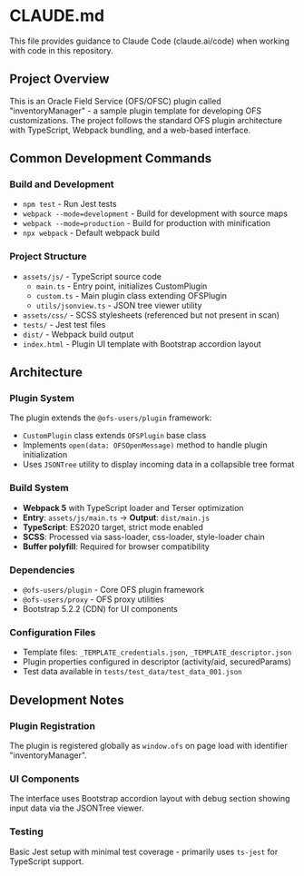 # CLAUDE.md

This file provides guidance to Claude Code (claude.ai/code) when working with code in this repository.

## Project Overview

This is an Oracle Field Service (OFS/OFSC) plugin called "inventoryManager" - a sample plugin template for developing OFS customizations. The project follows the standard OFS plugin architecture with TypeScript, Webpack bundling, and a web-based interface.

## Common Development Commands

### Build and Development
- `npm test` - Run Jest tests
- `webpack --mode=development` - Build for development with source maps
- `webpack --mode=production` - Build for production with minification
- `npx webpack` - Default webpack build

### Project Structure
- `assets/js/` - TypeScript source code
  - `main.ts` - Entry point, initializes CustomPlugin
  - `custom.ts` - Main plugin class extending OFSPlugin
  - `utils/jsonview.ts` - JSON tree viewer utility
- `assets/css/` - SCSS stylesheets (referenced but not present in scan)
- `tests/` - Jest test files
- `dist/` - Webpack build output
- `index.html` - Plugin UI template with Bootstrap accordion layout

## Architecture

### Plugin System
The plugin extends the `@ofs-users/plugin` framework:
- `CustomPlugin` class extends `OFSPlugin` base class
- Implements `open(data: OFSOpenMessage)` method to handle plugin initialization
- Uses `JSONTree` utility to display incoming data in a collapsible tree format

### Build System
- **Webpack 5** with TypeScript loader and Terser optimization
- **Entry**: `assets/js/main.ts` → **Output**: `dist/main.js`
- **TypeScript**: ES2020 target, strict mode enabled
- **SCSS**: Processed via sass-loader, css-loader, style-loader chain
- **Buffer polyfill**: Required for browser compatibility

### Dependencies
- `@ofs-users/plugin` - Core OFS plugin framework
- `@ofs-users/proxy` - OFS proxy utilities
- Bootstrap 5.2.2 (CDN) for UI components

### Configuration Files
- Template files: `_TEMPLATE_credentials.json`, `_TEMPLATE_descriptor.json`
- Plugin properties configured in descriptor (activity/aid, securedParams)
- Test data available in `tests/test_data/test_data_001.json`

## Development Notes

### Plugin Registration
The plugin is registered globally as `window.ofs` on page load with identifier "inventoryManager".

### UI Components
The interface uses Bootstrap accordion layout with debug section showing input data via the JSONTree viewer.

### Testing
Basic Jest setup with minimal test coverage - primarily uses `ts-jest` for TypeScript support.
